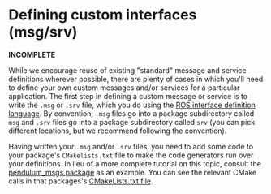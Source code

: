 # Defining custom interfaces (msg/srv)

**INCOMPLETE**

While we encourage reuse of existing "standard" message and service definitions wherever possible, there are plenty of cases in which you'll need to define your own custom messages and/or services for a particular application.
The first step in defining a custom message or service is to write the `.msg` or `.srv` file, which you do using the [ROS interface definition language](About-ROS-Interfaces).
By convention, `.msg` files go into a package subdirectory called `msg` and `.srv` files go into a package subdirectory called `srv` (you can pick different locations, but we recommend following the convention).

Having written your `.msg` and/or `.srv` files, you need to add some code to your package's `CMakelists.txt` file to make the code generators run over your definitions. In lieu of a more complete tutorial on this topic, consult the [pendulum_msgs package](https://github.com/ros2/demos/tree/master/pendulum_msgs) as an example. You can see the relevant CMake calls in that packages's [CMakeLists.txt file](https://github.com/ros2/demos/blob/master/pendulum_msgs/CMakeLists.txt).